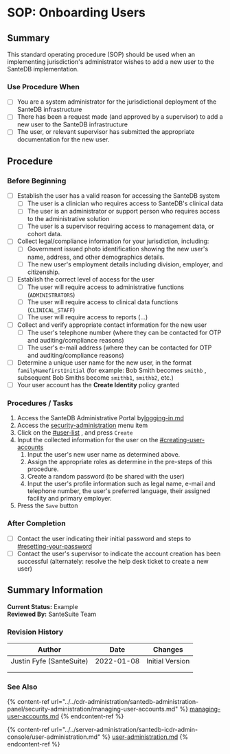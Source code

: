 # SOP: Onboarding Users

## Summary

This standard operating procedure (SOP) should be used when an implementing jurisdiction's administrator wishes to add a new user to the SanteDB implementation.&#x20;

### Use Procedure When

* [ ] You are a system administrator for the jurisdictional deployment of the SanteDB infrastructure
* [ ] There has been a request made (and approved by a supervisor) to add a new user to the SanteDB infrastructure
* [ ] The user, or relevant supervisor has submitted the appropriate documentation for the new user.

## Procedure

### Before Beginning

* [ ] Establish the user has a valid reason for accessing the SanteDB system
  * [ ] The user is a clinician who requires access to SanteDB's clinical data
  * [ ] The user is an administrator or support person who requires access to the administrative solution
  * [ ] The user is a supervisor requiring access to management data, or cohort data.
* [ ] Collect legal/compliance information for your jurisdiction, including:
  * [ ] Government issued photo identification showing the new user's name, address, and other demographics details.
  * [ ] The new user's employment details including division, employer, and citizenship.
* [ ] Establish the correct level of access for the user
  * [ ] The user will require access to administrative functions (`ADMINISTRATORS`)
  * [ ] The user will require access to clinical data functions (`CLINICAL_STAFF`)
  * [ ] The user will require access to reports (...)
* [ ] Collect and verify appropriate contact information for the new user
  * [ ] The user's telephone number (where they can be contacted for OTP and auditing/compliance reasons)
  * [ ] The user's e-mail address (where they can be contacted for OTP and auditing/compliance reasons)
* [ ] Determine a unique user name for the new user, in the format `familyNamefirstInitial` (for example: Bob Smith becomes `smithb` , subsequent Bob Smiths become `smithb1`, `smithb2`, etc.)
* [ ] Your user account has the **Create Identity** policy granted

### Procedures / Tasks

1. Access the SanteDB Administrative Portal by[logging-in.md](../../cdr-administration/santedb-administration-panel/logging-in.md "mention")
2. Access the [security-administration](../../cdr-administration/santedb-administration-panel/security-administration/ "mention") menu item
3. Click on the [#user-list](../../cdr-administration/santedb-administration-panel/security-administration/managing-user-accounts.md#user-list "mention") , and press `Create`
4. Input the collected information for the user on the [#creating-user-accounts](../../cdr-administration/santedb-administration-panel/security-administration/managing-user-accounts.md#creating-user-accounts "mention")
   1. Input the user's new user name as determined above.
   2. Assign the appropriate roles as determine in the pre-steps of this procedure.
   3. Create a random password (to be shared with the user)
   4. Input the user's profile information such as legal name, e-mail and telephone number, the user's preferred language, their assigned facility and primary employer.
5. Press the `Save` button

### After Completion

* [ ] Contact the user indicating their initial password and steps to [#resetting-your-password](../../cdr-administration/santedb-administration-panel/managing-your-profile.md#resetting-your-password "mention")
* [ ] Contact the user's supervisor to indicate the account creation has been successful (alternately: resolve the help desk ticket to create a new user)

## Summary Information

**Current Status:** Example\
**Reviewed By:** SanteSuite Team

### **Revision History**

| Author                   | Date       | Changes         |
| ------------------------ | ---------- | --------------- |
| Justin Fyfe (SanteSuite) | 2022-01-08 | Initial Version |
|                          |            |                 |
|                          |            |                 |

### See Also

{% content-ref url="../../cdr-administration/santedb-administration-panel/security-administration/managing-user-accounts.md" %}
[managing-user-accounts.md](../../cdr-administration/santedb-administration-panel/security-administration/managing-user-accounts.md)
{% endcontent-ref %}

{% content-ref url="../../server-administration/santedb-icdr-admin-console/user-administration.md" %}
[user-administration.md](../../server-administration/santedb-icdr-admin-console/user-administration.md)
{% endcontent-ref %}

